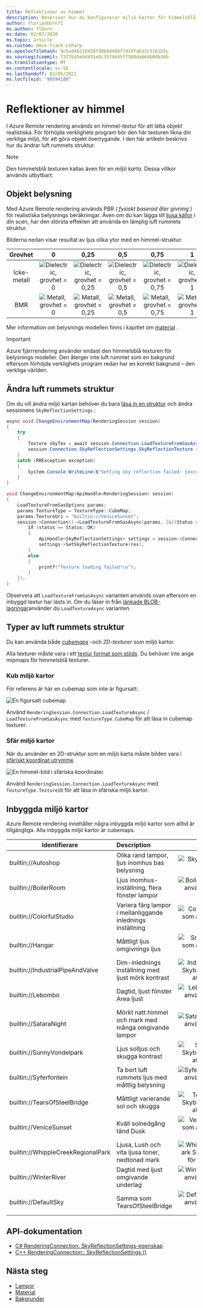 ```yaml
---
title: Reflektioner av himmel
description: Beskriver hur du konfigurerar miljö kartor för himmelsblå-reflektioner
author: florianborn71
ms.author: flborn
ms.date: 02/07/2020
ms.topic: article
ms.custom: devx-track-csharp
ms.openlocfilehash: 9c5ad4b21b428f38bbd4d9f7d19fa633c5161b5c
ms.sourcegitcommit: f377ba5ebd431e8c3579445ff588da664b00b36b
ms.translationtype: MT
ms.contentlocale: sv-SE
ms.lasthandoff: 02/05/2021
ms.locfileid: "99594188"
---
```

# <a name="sky-reflections"></a>Reflektioner av himmel

I Azure Remote rendering används en himmel-textur för att lätta objekt realistiska. För förhöjda verklighets program bör den här texturen likna din verkliga miljö, för att göra objekt övertygande. I den här artikeln beskrivs hur du ändrar luft rummets struktur.

> [!NOTE]
> Den himmelsblå texturen kallas även för en *miljö karta*. Dessa villkor används utbytbart.

## <a name="object-lighting"></a>Objekt belysning

Med Azure Remote rendering används PBR ( *fysiskt baserad åter givning* ) för realistiska belysnings beräkningar. Även om du kan lägga till [ljusa källor](lights.md) i din scen, har den största effekten att använda en lämplig luft rummets struktur.

Bilderna nedan visar resultat av ljus olika ytor med en himmel-struktur:

| Grovhet  | 0                                        | 0,25                                          | 0,5                                          | 0,75                                          | 1                                          |
|:----------:|:----------------------------------------:|:---------------------------------------------:|:--------------------------------------------:|:---------------------------------------------:|:------------------------------------------:|
| Icke-metall  | ![Dielectric, grovhet = 0](media/dielectric-0.png)   | ![Dielectric, grovhet = 0,25](media/dielectric-0.25.png)  | ![Dielectric, grovhet = 0,5](media/dielectric-0.5.png)  | ![Dielectric, grovhet = 0,75](media/dielectric-0.75.png)  | ![Dielectric, grovhet = 1](media/dielectric-1.png)  |
| BMR      | ![Metall, grovhet = 0](media/metallic-0.png)  | ![Metall, grovhet = 0,25](media/metallic-0.25.png)    | ![Metall, grovhet = 0,5](media/metallic-0.5.png)    | ![Metall, grovhet = 0,75](media/metallic-0.75.png)    | ![Metall, grovhet = 1](media/metallic-1.png)    |

Mer information om belysnings modellen finns i kapitlet om [material](../../concepts/materials.md) .

> [!IMPORTANT]
> Azure fjärrrendering använder endast den himmelsblå texturen för belysnings modeller. Den återger inte luft rummet som en bakgrund eftersom förhöjda verklighets program redan har en korrekt bakgrund – den verkliga världen.

## <a name="changing-the-sky-texture"></a>Ändra luft rummets struktur

Om du vill ändra miljö kartan behöver du bara [läsa in en struktur](../../concepts/textures.md) och ändra sessionens `SkyReflectionSettings` :

```cs
async void ChangeEnvironmentMap(RenderingSession session)
{
    try
    {
        Texture skyTex = await session.Connection.LoadTextureFromSasAsync(new LoadTextureFromSasOptions("builtin://VeniceSunset", TextureType.CubeMap));
        session.Connection.SkyReflectionSettings.SkyReflectionTexture = skyTex;
    }
    catch (RRException exception)
    {
        System.Console.WriteLine($"Setting sky reflection failed: {exception.Message}");
    }
}
```

```cpp
void ChangeEnvironmentMap(ApiHandle<RenderingSession> session)
{
    LoadTextureFromSasOptions params;
    params.TextureType = TextureType::CubeMap;
    params.TextureUri = "builtin://VeniceSunset";
    session->Connection()->LoadTextureFromSasAsync(params, [&](Status status, ApiHandle<Texture> res) {
        if (status == Status::OK)
        {
            ApiHandle<SkyReflectionSettings> settings = session->Connection()->GetSkyReflectionSettings();
            settings->SetSkyReflectionTexture(res);
        }
        else
        {
            printf("Texture loading failed!\n");
        }
    });
}
```

Observera att `LoadTextureFromSasAsync` varianten används ovan eftersom en inbyggd textur har lästs in. Om du läser in från [länkade BLOB-lagringar](../../how-tos/create-an-account.md#link-storage-accounts)använder du `LoadTextureAsync` varianten.

## <a name="sky-texture-types"></a>Typer av luft rummets struktur

Du kan använda både *[cubemaps](https://en.wikipedia.org/wiki/Cube_mapping)* -och *2D-texturer* som miljö kartor.

Alla texturer måste vara i ett [textur format som stöds](../../concepts/textures.md#supported-texture-formats). Du behöver inte ange mipmaps för himmelsblå texturer.

### <a name="cube-environment-maps"></a>Kub miljö kartor

För referens är här en cubemap som inte är figursatt:

![En figursatt cubemap](media/Cubemap-example.png)

Använd `RenderingSession.Connection.LoadTextureAsync` /  `LoadTextureFromSasAsync` med `TextureType.CubeMap` för att läsa in cubemap texturer.

### <a name="sphere-environment-maps"></a>Sfär miljö kartor

När du använder en 2D-struktur som en miljö karta måste bilden vara i [sfäriskt koordinat utrymme](https://en.wikipedia.org/wiki/Spherical_coordinate_system).

![En himmel-bild i sfäriska koordinater](media/spheremap-example.png)

Använd `RenderingSession.Connection.LoadTextureAsync` med `TextureType.Texture2D` för att läsa in sfäriska miljö kartor.

## <a name="built-in-environment-maps"></a>Inbyggda miljö kartor

Azure Remote rendering innehåller några inbyggda miljö kartor som alltid är tillgängliga. Alla inbyggda miljö kartor är cubemaps.

|Identifierare                         | Description                                              | Exemplet                                                      |
|-----------------------------------|:---------------------------------------------------------|:-----------------------------------------------------------------:|
|builtin://Autoshop                 | Olika rand lampor, ljus inomhus bas belysning    | ![Skybox används för att lätta ett objekt](media/autoshop.png)
|builtin://BoilerRoom               | Ljus inomhus-inställning, flera fönster lampor      | ![BoilerRoom Skybox som används för att lätta ett objekt](media/boiler-room.png)
|builtin://ColorfulStudio           | Variera färg lampor i mellanliggande inlednings inställning  | ![ColorfulStudio Skybox som används för att lätta ett objekt](media/colorful-studio.png)
|builtin://Hangar                   | Måttligt ljus omgivnings ljus                     | ![SmallHangar Skybox som används för att lätta ett objekt](media/hangar.png)
|builtin://IndustrialPipeAndValve   | Dim-inlednings inställning med ljust mörk kontrast              | ![IndustrialPipeAndValve Skybox som används för att lätta ett objekt](media/industrial-pipe-and-valve.png)
|builtin://Lebombo                  | Dagtid, ljust fönster Area ljust     | ![Lebombo Skybox som används för att lätta ett objekt](media/lebombo.png)
|builtin://SataraNight              | Mörkt natt himmel och mark med många omgivande lampor   | ![SataraNight Skybox som används för att lätta ett objekt](media/satara-night.png)
|builtin://SunnyVondelpark          | Ljus solljus och skugga kontrast                      | ![SunnyVondelpark Skybox som används för att lätta ett objekt](media/sunny-vondelpark.png)
|builtin://Syferfontein             | Ta bort luft rummets ljus med måttlig belysning            | ![Syferfontein Skybox som används för att lätta ett objekt](media/syferfontein.png)
|builtin://TearsOfSteelBridge       | Måttligt varierande sol och skugga                         | ![TearsOfSteelBridge Skybox som används för att lätta ett objekt](media/tears-of-steel-bridge.png)
|builtin://VeniceSunset             | Kväll solnedgång tänd Dusk                    | ![VeniceSunset Skybox som används för att lätta ett objekt](media/venice-sunset.png)
|builtin://WhippleCreekRegionalPark | Ljusa, Lush och vita ljusa toner, nedtonad mark | ![WhippleCreekRegionalPark Skybox som används för att lätta ett objekt](media/whipple-creek-regional-park.png)
|builtin://WinterRiver              | Dagtid med ljust omgivande underlag                 | ![WinterRiver Skybox som används för att lätta ett objekt](media/winter-river.png)
|builtin://DefaultSky               | Samma som TearsOfSteelBridge                               | ![DefaultSky Skybox som används för att lätta ett objekt](media/tears-of-steel-bridge.png)

## <a name="api-documentation"></a>API-dokumentation

* [C# RenderingConnection. SkyReflectionSettings-egenskap](/dotnet/api/microsoft.azure.remoterendering.renderingconnection.skyreflectionsettings)
* [C++ RenderingConnection:: SkyReflectionSettings ()](/cpp/api/remote-rendering/renderingconnection#skyreflectionsettings)

## <a name="next-steps"></a>Nästa steg

* [Lampor](../../overview/features/lights.md)
* [Material](../../concepts/materials.md)
* [Bakgrunder](../../concepts/textures.md)
